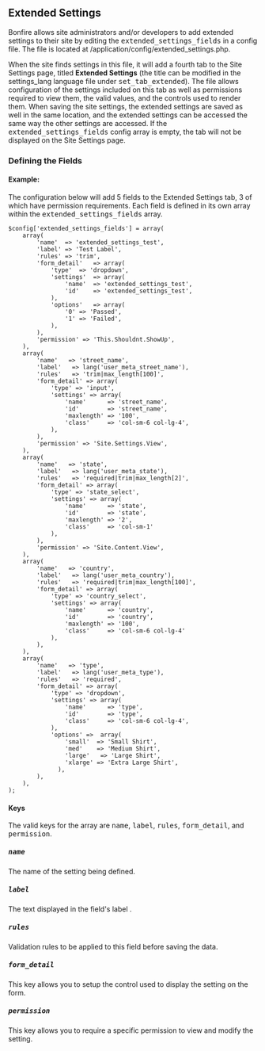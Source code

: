 ## Extended Settings

Bonfire allows site administrators and/or developers to add extended settings to their site by editing the <tt>extended_settings_fields</tt> in a config file.
The file is located at /application/config/extended_settings.php.

When the site finds settings in this file, it will add a fourth tab to the Site Settings page, titled <b>Extended Settings</b> (the title can be modified in the settings_lang language file under <tt>set_tab_extended</tt>).
The file allows configuration of the settings included on this tab as well as permissions required to view them, the valid values, and the controls used to render them.
When saving the site settings, the extended settings are saved as well in the same location, and the extended settings can be accessed the same way the other settings are accessed.
If the <tt>extended_settings_fields</tt> config array is empty, the tab will not be displayed on the Site Settings page.

### Defining the Fields

#### Example:

The configuration below will add 5 fields to the Extended Settings tab, 3 of which have permission requirements.
Each field is defined in its own array within the <tt>extended_settings_fields</tt> array.

    $config['extended_settings_fields'] = array(
        array(
            'name'	=> 'extended_settings_test',
            'label'	=> 'Test Label',
            'rules'	=> 'trim',
            'form_detail'	=> array(
                'type'	=> 'dropdown',
                'settings'	=> array(
                    'name'	=> 'extended_settings_test',
                    'id'	=> 'extended_settings_test',
                ),
                'options'	=> array(
                    '0'	=> 'Passed',
                    '1'	=> 'Failed',
                ),
            ),
            'permission' => 'This.Shouldnt.ShowUp',
        ),
        array(
            'name'   => 'street_name',
            'label'   => lang('user_meta_street_name'),
            'rules'   => 'trim|max_length[100]',
            'form_detail' => array(
                'type' => 'input',
                'settings' => array(
                    'name'		=> 'street_name',
                    'id'		=> 'street_name',
                    'maxlength'	=> '100',
                    'class'		=> 'col-sm-6 col-lg-4',
                ),
            ),
            'permission' => 'Site.Settings.View',
        ),
        array(
            'name'   => 'state',
            'label'   => lang('user_meta_state'),
            'rules'   => 'required|trim|max_length[2]',
            'form_detail' => array(
                'type' => 'state_select',
                'settings' => array(
                    'name'		=> 'state',
                    'id'		=> 'state',
                    'maxlength'	=> '2',
                    'class'		=> 'col-sm-1'
                ),
            ),
            'permission' => 'Site.Content.View',
        ),
        array(
            'name'   => 'country',
            'label'   => lang('user_meta_country'),
            'rules'   => 'required|trim|max_length[100]',
            'form_detail' => array(
                'type' => 'country_select',
                'settings' => array(
                    'name'		=> 'country',
                    'id'		=> 'country',
                    'maxlength'	=> '100',
                    'class'		=> 'col-sm-6 col-lg-4'
                ),
            ),
        ),
        array(
            'name'   => 'type',
            'label'   => lang('user_meta_type'),
            'rules'   => 'required',
            'form_detail' => array(
                'type' => 'dropdown',
                'settings' => array(
                    'name'		=> 'type',
                    'id'		=> 'type',
                    'class'		=> 'col-sm-6 col-lg-4',
                ),
                'options' =>  array(
                    'small'  => 'Small Shirt',
                    'med'    => 'Medium Shirt',
                    'large'   => 'Large Shirt',
                    'xlarge' => 'Extra Large Shirt',
                  ),
            ),
        ),
    );

#### Keys

The valid keys for the array are <tt>name</tt>, <tt>label</tt>, <tt>rules</tt>, <tt>form_detail</tt>, and <tt>permission</tt>.

##### <tt>name</tt>

The name of the setting being defined.

##### <tt>label</tt>

The text displayed in the field's label .

##### <tt>rules</tt>

Validation rules to be applied to this field before saving the data.

##### <tt>form_detail</tt>

This key allows you to setup the control used to display the setting on the form.

##### <tt>permission</tt>

This key allows you to require a specific permission to view and modify the setting.